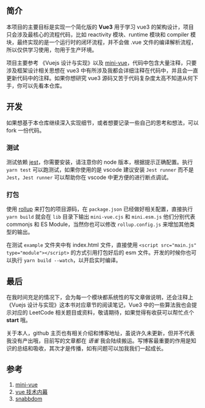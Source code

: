 ## 简介

本项目的主要目标是实现一个简化版的 **Vue3** 用于学习 vue3 的架构设计，项目只会涉及最核心的流程代码，比如 reactivity 模块、runtime 模块和 compiler 模块，最终实现的是一个运行时的闭环流程，并不会做 .vue 文件的编译解析流程，所以仅供学习使用，勿用于生产环境。

项目主要参考 《Vuejs 设计与实现》以及 [mini-vue](https://github.com/cuixiaorui/mini-vue)，代码中包含大量注释，只要涉及框架设计相关思想在 vue3 中有所涉及我都会详细注释在代码中，并且会一直更新代码中的注释。如果你想研究 vue3 源码又苦于代码复杂度太高不知道从何下手，你可以先看本仓库。

## 开发

如果想基于本仓库继续深入实现细节，或者想要记录一些自己的思考和想法，可以 fork 一份代码。

### 测试

测试依赖 [jest](https://jestjs.io/)，你需要安装，请注意你的 node 版本，根据提示正确配置。执行 `yarn test` 可以跑测试，如果你使用的是 vscode 建议安装 `Jest runner` 而不是 `Jest`，`Jest runner` 可以帮助你在 vscode 中更方便的进行断点调试。

### 打包

使用 [rollup](https://rollupjs.org) 来打包的项目源码，在 `package.json` 已经做好相关配置，直接执行 `yarn build` 就会在 `lib` 目录下输出 `mini-vue.cjs` 和 `mini.esm.js` 他们分别代表 commonjs 和 ES Module，当然你也可以修改 `rollup.config.js` 来增加其他类型的输出。

在测试 `example` 文件夹中有 index.html 文件，直接使用 `<script src="main.js" type="module"></script>` 的方式引用打包好后的 esm 文件。开发的时候你也可以执行 `yarn build --watch`，以开启实时编译。

## 最后

在我时间充足的情况下，会为每一个模块都系统性的写文章做说明，还会注释上《Vuejs 设计与实现》这本书对应章节的阅读笔记，Vue3 中的一些算法我也会提示对应的 LeetCode 相关题目或资料，敬请期待，如果觉得有收获可以帮忙点个 **start** 哦。

关于本人，github 主页也有相关介绍和博客地址，虽说许久未更新，但并不代表我没有产出哦，目前写的文章都在 _语雀_ 我会陆续搬运。写博客最重要的作用是知识的总结和吸收，其次才是传播，如有问题可以加我我们一起成长。

## 参考

1. [mini-vue](https://github.com/cuixiaorui/mini-vue)
2. [vue 技术内幕](http://caibaojian.com/vue-design/art)
3. [snabbdom](https://github.com/snabbdom/snabbdom/blob/master/README-zh_CN.md)
